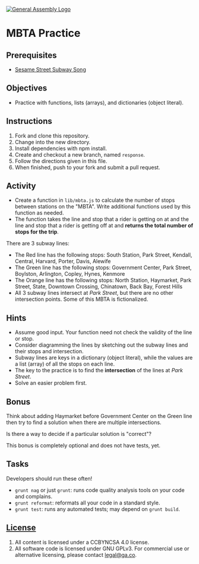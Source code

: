 [![General Assembly Logo](https://camo.githubusercontent.com/1a91b05b8f4d44b5bbfb83abac2b0996d8e26c92/687474703a2f2f692e696d6775722e636f6d2f6b6538555354712e706e67)](https://generalassemb.ly/education/web-development-immersive)

# MBTA Practice

## Prerequisites

- [Sesame Street Subway Song](https://www.youtube.com/watch?v=mNBVTCJ9Dks)

## Objectives

- Practice with functions, lists (arrays), and dictionaries (object literal).

## Instructions

1. Fork and clone this repository.
1. Change into the new directory.
1. Install dependencies with npm install.
1. Create and checkout a new branch, named `response`.
1. Follow the directions given in this file.
1. When finished, push to your fork and submit a pull request.

## Activity

- Create a function in `lib/mbta.js` to calculate the number of stops between
  stations on the "MBTA". Write additional functions used by this function as
  needed.
- The function takes the line and stop that a rider is getting on at and the
  line and stop that a rider is getting off at and **returns the total number of
  stops for the trip**.

There are 3 subway lines:

- The Red line has the following stops: South Station, Park Street, Kendall,
  Central, Harvard, Porter, Davis, Alewife
- The Green line has the following stops: Government Center, Park Street,
  Boylston, Arlington, Copley, Hynes, Kenmore
- The Orange line has the following stops:  North Station, Haymarket,
  Park Street, State, Downtown Crossing, Chinatown, Back Bay, Forest Hills
- All 3 subway lines intersect at *Park Street*, but there are no other
  intersection points. Some of this MBTA is fictionalized.

## Hints

- Assume good input.  Your function need not check the validity of the line or
  stop.
- Consider diagramming the lines by sketching out the subway lines and their
  stops and intersection.
- Subway lines are keys in a dictionary (object literal), while the values are
  a list (array) of all the stops on each line.
- The key to the practice is to find the **intersection** of the lines at
  *Park Street*.
- Solve an easier problem first.

## Bonus

Think about adding Haymarket before Government Center on the Green line then try
to find a solution when there are multiple intersections.

Is there a way to decide if a particular solution is "correct"?

This bonus is completely optional and does not have tests, yet.

## Tasks

Developers should run these often!

- `grunt nag` or just `grunt`: runs code quality analysis tools on your code
    and complains.
- `grunt reformat`: reformats all your code in a standard style.
- `grunt test`: runs any automated tests; may depend on `grunt build`.

## [License](LICENSE)

1. All content is licensed under a CC­BY­NC­SA 4.0 license.
1. All software code is licensed under GNU GPLv3. For commercial use or
    alternative licensing, please contact legal@ga.co.
